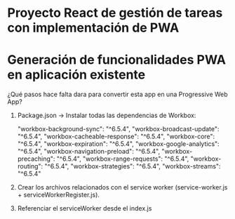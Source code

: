 # Proyecto React de gestión de tareas con implementación de PWA

# Generación de funcionalidades PWA en aplicación existente
¿Qué pasos hace falta dara para convertir esta app en una Progressive Web App?
1. Package.json -> Instalar todas las dependencias de Workbox:

    "workbox-background-sync": "^6.5.4",
    "workbox-broadcast-update": "^6.5.4",
    "workbox-cacheable-response": "^6.5.4",
    "workbox-core": "^6.5.4",
    "workbox-expiration": "^6.5.4",
    "workbox-google-analytics": "^6.5.4",
    "workbox-navigation-preload": "^6.5.4",
    "workbox-precaching": "^6.5.4",
    "workbox-range-requests": "^6.5.4",
    "workbox-routing": "^6.5.4",
    "workbox-strategies": "^6.5.4",
    "workbox-streams": "^6.5.4"

2. Crear los archivos relacionados con el service worker (service-worker.js + serviceWorkerRegister.js).

3. Referenciar el serviceWorker desde el index.js


